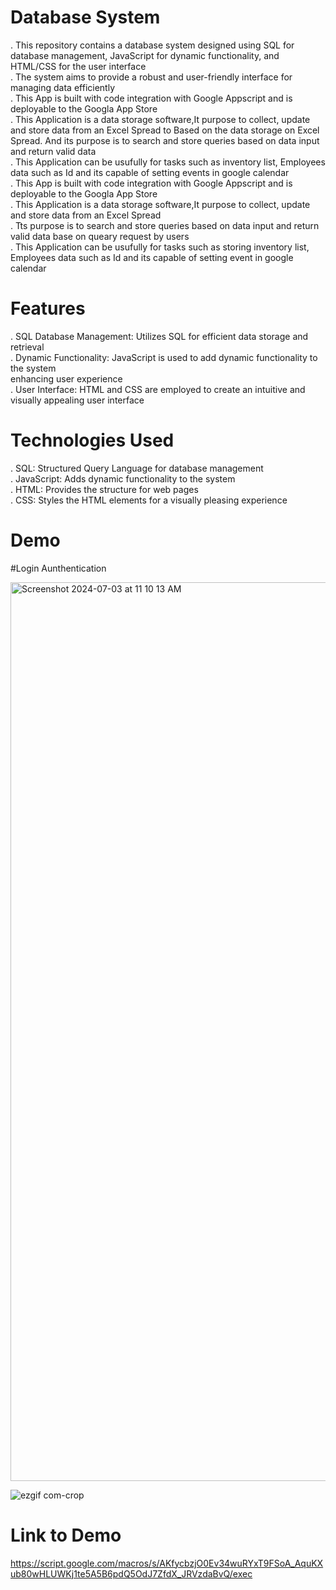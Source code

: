 # Database System
. This repository contains a database system designed using SQL for database management, JavaScript for dynamic functionality, and 
  HTML/CSS for the user interface <br>
. The system aims to provide a robust and user-friendly interface for managing data efficiently <br>
. This App is built with code integration with Google Appscript and is deployable to the Googla App Store <br>
. This Application is a data storage software,It purpose to collect, update and store data from an Excel Spread to Based on the data 
  storage on Excel Spread. And its purpose is to search and store queries based on data input and return valid data <br>
. This Application can be usufully for tasks such as inventory list, Employees data such as Id and its capable of setting events in 
  google calendar <br>
. This App is built with code integration with Google Appscript and is deployable to the Googla App Store <br>
. This Application is a data storage software,It purpose to collect, update and store data from an Excel Spread <br>
. Tts purpose is to search and store queries based on data input and return valid data base on queary request by users <br>
. This Application can be usufully for tasks such as storing inventory list, Employees data such as Id and its capable of setting event 
  in google calendar


# Features
. SQL Database Management: Utilizes SQL for efficient data storage and retrieval <br>
. Dynamic Functionality: JavaScript is used to add dynamic functionality to the system <br> 
  enhancing user experience <br>
. User Interface: HTML and CSS are employed to create an intuitive and visually appealing user interface

# Technologies Used
. SQL: Structured Query Language for database management <br>
. JavaScript: Adds dynamic functionality to the system <br>
. HTML: Provides the structure for web pages <br>
. CSS: Styles the HTML elements for a visually pleasing experience

# Demo

#Login Aunthentication

<img width="1438" alt="Screenshot 2024-07-03 at 11 10 13 AM" src="https://github.com/aakorGithub/GappDb-Google-Apps-Script-Software-Application/assets/115869746/959cc9ee-7549-437e-892a-d148948bb197">


![ezgif com-crop](https://github.com/aakorGithub/GappDb-Google-Apps-Script-Software-Application/assets/115869746/dca185e6-3bbc-4cbb-a087-250d7315a547)





# Link to Demo 
https://script.google.com/macros/s/AKfycbzjO0Ev34wuRYxT9FSoA_AquKXub80wHLUWKj1te5A5B6pdQ5OdJ7ZfdX_JRVzdaBvQ/exec
